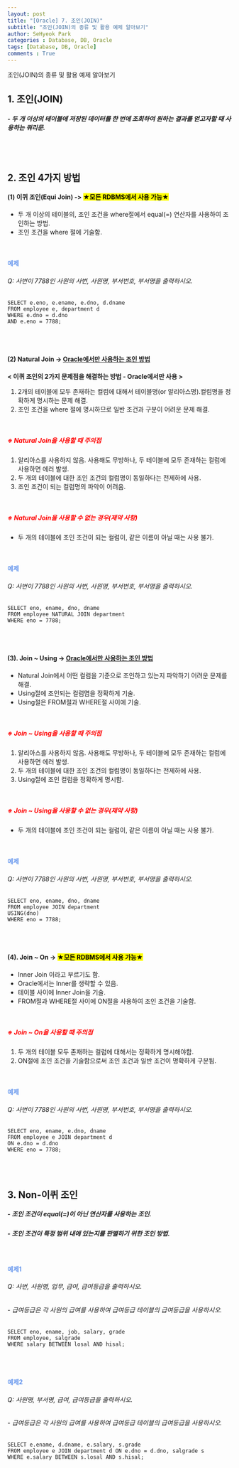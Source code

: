 ```yaml
---
layout: post
title: "[Oracle] 7. 조인(JOIN)"
subtitle: "조인(JOIN)의 종류 및 활용 예제 알아보기"
author: SeHyeok Park
categories : Database, DB, Oracle
tags: [Database, DB, Oracle]
comments : True
---
```

<div id='preview' class='display-none'>
조인(JOIN)의 종류 및 활용 예제 알아보기
</div>

## 1. 조인(JOIN)
##### - 두 개 이상의 테이블에 저장된 데이터를 한 번에 조회하여 원하는 결과를 얻고자할 때 사용하는 쿼리문.
<br><br>

## 2. 조인 4가지 방법
#### (1) 이퀴 조인(Equi Join) -> <mark>★모든 RDBMS에서 사용 가능★</mark>
- 두 개 이상의 테이블의, 조인 조건을 where절에서 equal(=) 연산자를 사용하여 조인하는 방법.
- 조인 조건을 where 절에 기술함.
<br>

#### <span style="color:cornflowerblue">예제</span>
###### Q: 사번이 7788인 사원의 사번, 사원명, 부서번호, 부서명을 출력하시오.
```
SELECT e.eno, e.ename, e.dno, d.dname
FROM employee e, department d
WHERE e.dno = d.dno
AND e.eno = 7788;
```
<br><br>

#### (2) Natural Join -> <u>Oracle에서만 사용하는 조인 방법</u>
<b>< 이퀴 조인의 2가지 문제점을 해결하는 방법 - Oracle에서만 사용 ></b>
1. 2개의 테이블에 모두 존재하는 컬럼에 대해서 테이블명(or 알리아스명).컬럼명을 정확하게 명시하는 문제 해결.
2. 조인 조건을 where 절에 명시하므로 일반 조건과 구분이 어려운 문제 해결.
<br>

##### <span style="color:red">※ Natural Join을 사용할 때 주의점</span>
1. 알리아스를 사용하지 않음. 사용해도 무방하나, 두 테이블에 모두 존재하는 컬럼에 사용하면 에러 발생.
2. 두 개의 테이블에 대한 조인 조건의 컬럼명이 동일하다는 전제하에 사용.
3. 조인 조건이 되는 컬럼명의 파악이 어려움.
<br>

##### <span style="color:red">※ Natural Join을 사용할 수 없는 경우(제약 사항)</span>
- 두 개의 테이블에 조인 조건이 되는 컬럼이, 같은 이름이 아닐 때는 사용 불가.
<br>

#### <span style="color:cornflowerblue">예제</span>
###### Q: 사번이 7788인 사원의 사번, 사원명, 부서번호, 부서명을 출력하시오.
```
SELECT eno, ename, dno, dname
FROM employee NATURAL JOIN department
WHERE eno = 7788;
```
<br><br>

#### (3). Join ~ Using -> <u>Oracle에서만 사용하는 조인 방법</u>
- Natural Join에서 어떤 컬럼을 기준으로 조인하고 있는지 파악하기 어려운 문제를 해결.
- Using절에 조인되는 컬럼몀을 정확하게 기술.
- Using절은 FROM절과 WHERE절 사이에 기술.
<br>

##### <span style="color:red">※ Join ~ Using을 사용할 때 주의점</span>
1. 알리아스를 사용하지 않음. 사용해도 무방하나, 두 테이블에 모두 존재하는 컬럼에 사용하면 에러 발생.
2. 두 개의 테이블에 대한 조인 조건의 컬럼명이 동일하다는 전제하에 사용.
3. Using절에 조인 컬럼을 정확하게 명시함.
<br>

##### <span style="color:red">※ Join ~ Using을 사용할 수 없는 경우(제약 사항)</span>
- 두 개의 테이블에 조인 조건이 되는 컬럼이, 같은 이름이 아닐 때는 사용 불가.
<br>

#### <span style="color:cornflowerblue">예제</span>
###### Q: 사번이 7788인 사원의 사번, 사원명, 부서번호, 부서명을 출력하시오.
```
SELECT eno, ename, dno, dname 
FROM employee JOIN department
USING(dno)
WHERE eno = 7788;
```
<br><br>

#### (4). Join ~ On -> <mark>★모든 RDBMS에서 사용 가능★</mark>
- Inner Join 이라고 부르기도 함.
- Oracle에서는 Inner를 생략할 수 있음.
- 테이블 사이에 Inner Join을 기술.
- FROM절과 WHERE절 사이에 ON절을 사용하여 조인 조건을 기술함.
<br>

##### <span style="color:red">※ Join ~ On을 사용할 때 주의점</span>
1. 두 개의 테이블 모두 존재하는 컬럼에 대해서는 정확하게 명시해야함.
2. ON절에 조인 조건을 기술함으로써 조인 조건과 일반 조건이 명확하게 구분됨.
<br>

#### <span style="color:cornflowerblue">예제</span>
###### Q: 사번이 7788인 사원의 사번, 사원명, 부서번호, 부서명을 출력하시오.
```
SELECT eno, ename, e.dno, dname
FROM employee e JOIN department d 
ON e.dno = d.dno
WHERE eno = 7788;
```
<br><br>

## 3. Non-이퀴 조인
##### - 조인 조건이 equal(=)이 아닌 연산자를 사용하는 조인.
##### - 조인 조건이 특정 범위 내에 있는지를 판별하기 위한 조인 방법.
<br>

#### <span style="color:cornflowerblue">예제1</span>
###### Q: 사번, 사원명, 업무, 급여, 급여등급을 출력하시오.
###### - 급여등급은 각 사원의 급여를 사용하여 급여등급 테이블의 급여등급을 사용하시오.
```
SELECT eno, ename, job, salary, grade
FROM employee, salgrade
WHERE salary BETWEEN losal AND hisal;
```
<br><br>

#### <span style="color:cornflowerblue">예제2</span>
###### Q: 사원명, 부서명, 급여, 급여등급을 출력하시오.
###### - 급여등급은 각 사원의 급여를 사용하여 급여등급 테이블의 급여등급을 사용하시오.
```
SELECT e.ename, d.dname, e.salary, s.grade
FROM employee e JOIN department d ON e.dno = d.dno, salgrade s
WHERE e.salary BETWEEN s.losal AND s.hisal;
```
<br><br>
